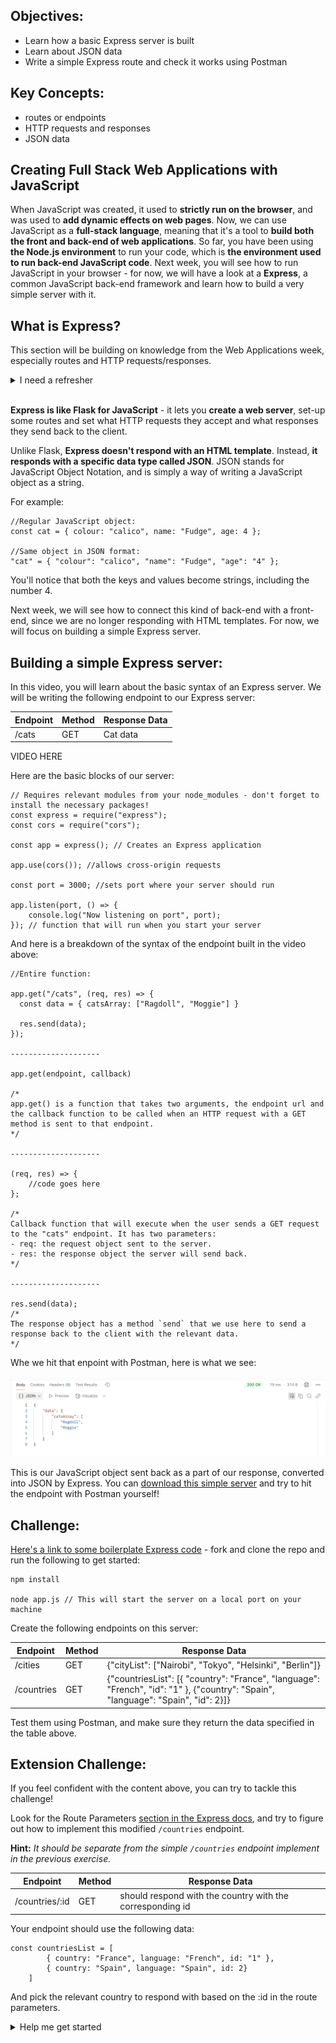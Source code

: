## Objectives: 
- Learn how a basic Express server is built
- Learn about JSON data
- Write a simple Express route and check it works using Postman

## Key Concepts: 
- routes or endpoints
- HTTP requests and responses
- JSON data

## Creating Full Stack Web Applications with JavaScript

When JavaScript was created, it used to **strictly run on the browser**, and was used to **add dynamic effects on web pages**. Now, we can use JavaScript as a **full-stack language**, meaning that it's a tool to **build both the front and back-end of web applications**. So far, you have been using **the Node.js environment** to run your code, which is **the environment used to run back-end JavaScript code**. Next week, you will see how to run JavaScript in your browser - for now, we will have a look at a **Express**, a common JavaScript back-end framework and learn how to build a very simple server with it. 

## What is Express?

This section will be building on knowledge from the Web Applications week, especially routes and HTTP requests/responses.

<details>
<summary> I need a refresher </summary>
<br>
You can think of routes/endpoints as the address where data lives on a server. For instance, if you are using a server with an endpoint `/users`, we can deduce that all the data related to users will be accessible through that endpoint.

HTTP requests are a way to go and "knock on the door" of the adress where the data lives. For example, if I want to do something with the data located at the address `/users`, I will need to send a request to that route. 

HTTTP methods are the ways in which you are allowed to interact with that data. For example, the users data might live at the `/users` endpoint, but that doesn't mean you can interact with that data willy-nilly. For instance, the `/users` route
might accept requests with a GET method, but not a POST or PUT one. This depends on how the server is configured. 

Responses are what the server sends back to answer your initial request. If an endpoint is set-up to accept GET requests, and you send the correct HTTP request with a GET method, then it will send back a response with the relevant data. If something in your request is wrong, or not configured on the server, you will get an HTTP error. 

To build on example above, the `/users` endpoint on my server could be configured like so:

| Endpoint    | Method   | Response Data   |
| ------------| ---------|-----------------|
| /users      | GET      | All users data  |

What would happen if we sent an HTTP request with a DELETE method? Or if we sent a request to `/user` by mistake? Have a think! 
</details>
<br>

**Express is like Flask for JavaScript** - it lets you **create a web server**, set-up some routes and set what HTTP requests they accept and what responses they send back to the client. 


Unlike Flask, **Express doesn't respond with an HTML template**. Instead, **it responds with a specific data type called JSON**. JSON stands for JavaScript Object Notation, and is simply a way of writing a JavaScript object as a string.

For example: 

```
//Regular JavaScript object: 
const cat = { colour: "calico", name: "Fudge", age: 4 };

//Same object in JSON format: 
"cat" = { "colour": "calico", "name": "Fudge", "age": "4" };

```

You'll notice that both the keys and values become strings, including the number 4. 

Next week, we will see how to connect this kind of back-end with a front-end, since we are no longer responding with HTML templates. For now, we will focus on building a simple Express server.

## Building a simple Express server:

In this video, you will learn about the basic syntax of an Express server. We will be writing the following endpoint to our Express server: 

| Endpoint    | Method   | Response Data   |
| ------------| ---------|-----------------|
| /cats       | GET      | Cat data        |


VIDEO HERE


Here are the basic blocks of our server:

```
// Requires relevant modules from your node_modules - don't forget to install the necessary packages!
const express = require("express");
const cors = require("cors"); 

const app = express(); // Creates an Express application

app.use(cors()); //allows cross-origin requests

const port = 3000; //sets port where your server should run

app.listen(port, () => {
    console.log("Now listening on port", port);
}); // function that will run when you start your server
```

And here is a breakdown of the syntax of the endpoint built in the video above:

```
//Entire function: 

app.get("/cats", (req, res) => {
  const data = { catsArray: ["Ragdoll", "Moggie"] } 

  res.send(data);
});

--------------------

app.get(endpoint, callback) 

/* 
app.get() is a function that takes two arguments, the endpoint url and the callback function to be called when an HTTP request with a GET method is sent to that endpoint. 
*/

--------------------

(req, res) => {
    //code goes here
};

/* 
Callback function that will execute when the user sends a GET request to the "cats" endpoint. It has two parameters: 
- req: the request object sent to the server.
- res: the response object the server will send back.
*/

--------------------

res.send(data);
/*
The response object has a method `send` that we use here to send a response back to the client with the relevant data. 
*/

```

Whe we hit that enpoint with Postman, here is what we see: 

![image](./PostMan_Response_Screenshot.png)

This is our JavaScript object sent back as a part of our response, converted into JSON by Express. You can [download this simple server](link_to_github_here) and try to hit the endpoint with Postman yourself!

## Challenge: 

[Here's a link to some boilerplate Express code](https://github.com/makersacademy/Express-Simple-Server-JS-Fundamentals) - fork and clone the repo and run the following to get started: 

```
npm install

node app.js // This will start the server on a local port on your machine
```

Create the following endpoints on this server: 


| Endpoint    | Method   | Response Data   |
| ------------| ---------|----------------------------------------------------|
| /cities     | GET      |  {"cityList": ["Nairobi", "Tokyo", "Helsinki", "Berlin"]}|
| /countries  | GET      | {"countriesList": [{ "country": "France", "language": "French", "id": "1" }, {"country": "Spain", "language": "Spain", "id": 2}]} |

Test them using Postman, and make sure they return the data specified in the table above. 

## Extension Challenge: 
If you feel confident with the content above, you can try to tackle this challenge! 

Look for the Route Parameters [section in the Express docs](https://expressjs.com/en/guide/routing.html), and try to figure out how to implement this modified `/countries` endpoint. 

**Hint:** *It should be separate from the simple `/countries` endpoint implement in the previous exercise.*

| Endpoint    | Method   | Response Data   |
|-------------|----------|-----------------|
| /countries/:id  | GET      | should respond with the country with the corresponding id  |

Your endpoint should use the following data:

```
const countriesList = [
        { country: "France", language: "French", id: "1" }, 
        { country: "Spain", language: "Spain", id: 2}
    ]
```

And pick the relevant country to respond with based on the :id in the route parameters. 

<details>
<summary>Help me get started</summary>
<br>

```
app.get("/countries/:id", (req, res) => {
    //Pick the relevant country in this array based on the id:
    const countriesList = [
        { country: "France", language: "French", id: "1" }, 
        {country: "Spain", language: "Spain", id: 2}
        ]
})
```

</details>
